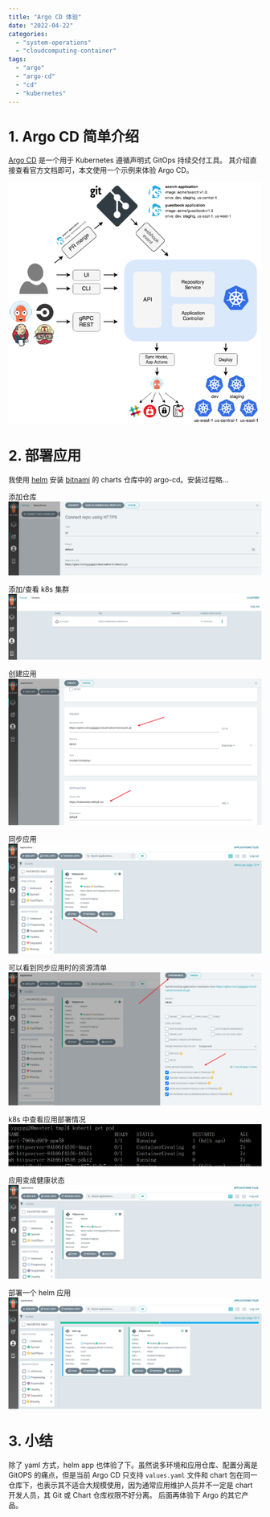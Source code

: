 ```yaml
---
title: "Argo CD 体验"
date: "2022-04-22"
categories: 
  - "system-operations"
  - "cloudcomputing-container"
tags: 
  - "argo"
  - "argo-cd"
  - "cd"
  - "kubernetes"
---
```


# 1\. Argo CD 简单介绍

[Argo CD](https://argo-cd.readthedocs.io/en/stable/) 是一个用于 Kubernetes 遵循声明式 GitOps 持续交付工具。 其介绍直接查看官方文档即可，本文使用一个示例来体验 Argo CD。

![argo cd 架构图](images/1650619760951.png)

# 2\. 部署应用

我使用 [helm](https://helm.sh/) 安装 [bitnami](https://charts.bitnami.com/bitnami) 的 charts 仓库中的 argo-cd。安装过程略...

添加仓库 ![添加仓库](images/1650621299541.png)

添加/查看 k8s 集群 ![默认已经添加k8s集群](images/1650621445986.png)

创建应用 ![使用添加的仓库创建应用](images/1650621647991.png)

同步应用 ![同步应用](images/1650621685771.png)

可以看到同步应用时的资源清单 ![可以看到要同步的资源](images/1650621736496.png)

k8s 中查看应用部署情况 ![看到资源已经运行](images/1650621809235.png)

应用变成健康状态 ![应用已经健康](images/1650621894680.png)

部署一个 helm 应用 ![部署一个 helm 应用](images/1650623905176.png)

# 3\. 小结

除了 yaml 方式，helm app 也体验了下。虽然说多环境和应用仓库、配置分离是 GitOPS 的痛点，但是当前 Argo CD 只支持 `values.yaml` 文件和 chart 包在同一仓库下，也表示其不适合大规模使用，因为通常应用维护人员并不一定是 chart 开发人员，其 Git 或 Chart 仓库权限不好分离。 后面再体验下 Argo 的其它产品。
